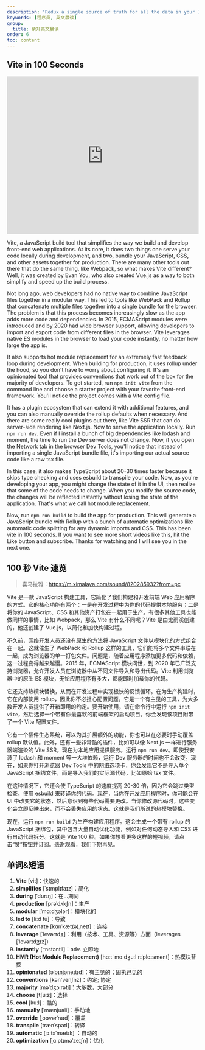```yaml
---
description: 'Redux a single source of truth for all the data in your JavaScript application.'
keywords: [程序员, 英文晨读]
group:
  title: 紫升英文晨读
order: 6
toc: content
---
```


## Vite in 100 Seconds

<iframe width="100%" height="415" src="https://www.youtube.com/embed/KCrXgy8qtjM?si=I-bDyQfrdK2g7tBG" title="YouTube video player" frameborder="0" allow="accelerometer; autoplay; clipboard-write; encrypted-media; gyroscope; picture-in-picture; web-share" referrerpolicy="strict-origin-when-cross-origin" allowfullscreen></iframe>

Vite, a JavaScript build tool that simplifies the way we build and develop front-end web applications. At its core, it does two things one serve your code locally during development, and two, bundle your JavaScript, CSS, and other assets together for production. There are many other tools out there that do the same thing, like Webpack, so what makes Vite different? Well, it was created by Evan You, who also created Vue.js as a way to both simplify and speed up the build process.

Not long ago, web developers had no native way to combine JavaScript files together in a modular way. This led to tools like WebPack and Rollup that concatenate multiple files together into a single bundle for the browser. The problem is that this process becomes increasingly slow as the app adds more code and dependencies. In 2015, ECMAScript modules were introduced and by 2020 had wide browser support, allowing developers to import and export code from different files in the browser. Vite leverages native ES modules in the browser to load your code instantly, no matter how large the app is.

It also supports hot module replacement for an extremely fast feedback loop during development. When building for production, it uses rollup under the hood, so you don't have to worry about configuring it. It's an opinionated tool that provides conventions that work out of the box for the majority of developers. To get started, run `npm init vite` from the command line and choose a starter project with your favorite front-end framework. You'll notice the project comes with a Vite config file.

It has a plugin ecosystem that can extend it with additional features, and you can also manually override the rollup defaults when necessary. And there are some really cool plugins out there, like Vite SSR that can do server-side rendering like Next.js. Now to serve the application locally. Run `npm run dev`. Even if I install a bunch of big dependencies like lodash and moment, the time to run the Dev server does not change. Now, if you open the Network tab in the browser Dev Tools, you'll notice that instead of importing a single JavaScript bundle file, it's importing our actual source code like a raw tsx file.

In this case, it also makes TypeScript about 20-30 times faster because it skips type checking and uses esbuild to transpile your code. Now, as you're developing your app, you might change the state of it in the UI, then realize that some of the code needs to change. When you modify the source code, the changes will be reflected instantly without losing the state of the application. That's what we call hot module replacement.

Now, run `npm run build` to build the app for production. This will generate a JavaScript bundle with Rollup with a bunch of automatic optimizations like automatic code splitting for any dynamic imports and CSS. This has been vite in 100 seconds. If you want to see more short videos like this, hit the Like button and subscribe. Thanks for watching and I will see you in the next one.

## 100 秒 Vite 速览

> 喜马拉雅：https://m.ximalaya.com/sound/820285932?from=pc

Vite 是一款 JavaScript 构建工具，它简化了我们构建和开发前端 Web 应用程序的方式。它的核心功能有两个：一是在开发过程中为你的代码提供本地服务；二是将你的 JavaScript、CSS 和其他资产打包在一起用于生产。有很多其他工具也能做同样的事情，比如 Webpack，那么 Vite 有什么不同呢？Vite 是由尤雨溪创建的，他还创建了 Vue.js，以简化和加快构建过程。

不久前，网络开发人员还没有原生的方法将 JavaScript 文件以模块化的方式组合在一起。这就催生了 WebPack 和 Rollup 这样的工具，它们能将多个文件串联在一起，成为浏览器的单一打包文件。问题是，随着应用程序添加更多代码和依赖，这一过程变得越来越慢。2015 年，ECMAScript 模块问世，到 2020 年已广泛支持浏览器，允许开发人员在浏览器中从不同文件导入和导出代码。Vite 利用浏览器中的原生 ES 模块，无论应用程序有多大，都能即时加载你的代码。

它还支持热模块替换，从而在开发过程中实现极快的反馈循环。在为生产构建时，它在内部使用 rollup，因此你不必担心配置问题。它是一个有主见的工具，为大多数开发人员提供了开箱即用的约定。要开始使用，请在命令行中运行 `npm init vite`，然后选择一个带有你最喜欢的前端框架的启动项目。你会发现该项目附带了一个 Vite 配置文件。

它有一个插件生态系统，可以为其扩展额外的功能，你也可以在必要时手动覆盖 rollup 默认值。此外，还有一些非常酷的插件，比如可以像 Next.js 一样进行服务器端渲染的 Vite SSR。现在为本地应用提供服务。运行 `npm run dev`。即使我安装了 lodash 和 moment 等一大堆依赖，运行 Dev 服务器的时间也不会改变。现在，如果你打开浏览器 Dev Tools 中的网络选项卡，你会发现它不是导入单个 JavaScript 捆绑文件，而是导入我们的实际源代码，比如原始 tsx 文件。

在这种情况下，它还会使 TypeScript 的速度提高 20-30 倍，因为它会跳过类型检查，使用 esbuild 来转译你的代码。现在，当你在开发应用程序时，你可能会在 UI 中改变它的状态，然后意识到有些代码需要更改。当你修改源代码时，这些变化会立即反映出来，而不会丢失应用的状态。这就是我们所说的热模块替换。

现在，运行 `npm run build` 为生产构建应用程序。这会生成一个带有 rollup 的 JavaScript 捆绑包，其中包含大量自动优化功能，例如对任何动态导入和 CSS 进行自动代码拆分。这就是 Vite 100 秒。如果你想看更多这样的短视频，请点击“赞”按钮并订阅。感谢观看，我们下期再见。

## 单词&短语

1. **Vite** [vit]：快速的
2. **simplifies** [ˈsɪmplɪfaɪz]：简化
3. **during** [ˈdʊrɪŋ]：在…期间
4. **production** [prəˈdʌkʃn]：生产
5. **modular** [ˈmɑːdʒələr]：模块化的
6. **led to** [liːd tu]：导致
7. **concatenate** [kɑnˈkæt(ə)ˌneɪt]：连接
8. **leverage** [ˈlevərɪdʒ]：利用（技术、工具、资源等）方面（leverages [ˈlevərɪdʒɪz]）
9. **instantly** [ˈɪnstəntli]：adv. 立即地
10. **HMR (Hot Module Replacement)** [hɑːt ˈmɑːdʒuːl rɪˈpleɪsmənt]：热模块替换
11. **opinionated** [əˈpɪnjəneɪtɪd]：有主见的；固执己见的
12. **conventions** [kən'venʃnz]：约定; 协定
13. **majority** [məˈdʒɔːrəti]：大多数，大部分
14. **choose** [tʃuːz]：选择
15. **cool** [kuːl]：酷的
16. **manually** [ˈmænjuəli]：手动地
17. **override** [ˌoʊvərˈraɪd]：覆盖
18. **transpile** [trænˈspaɪl]：转译
19. **automatic** [ˌɔːtəˈmætɪk] ：自动的
20. **optimization** [ˌɑːptɪməˈzeɪʃn]：优化
